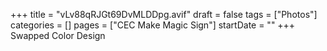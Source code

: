 +++
title = "vLv88qRJGt69DvMLDDpg.avif"
draft = false
tags = ["Photos"]
categories = []
pages = ["CEC Make Magic Sign"]
startDate = ""
+++
Swapped Color Design
